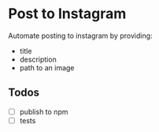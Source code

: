 # Post to Instagram

Automate posting to instagram by providing:
- title
- description
- path to an image

## Todos

- [ ] publish to npm
- [ ] tests